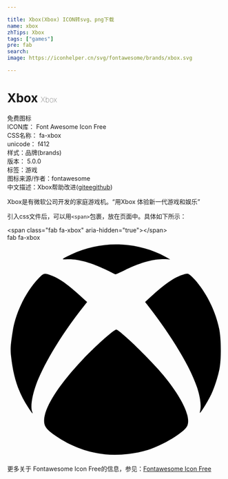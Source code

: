 ```yaml
---

title: Xbox(Xbox) ICON转svg、png下载
name: xbox
zhTips: Xbox
tags: ["games"]
pre: fab
search: 
image: https://iconhelper.cn/svg/fontawesome/brands/xbox.svg

---
```


# Xbox  <small style="font-size: 60%;font-weight: 100">Xbox</small>


<div class="detail-page">
<p>
<span><span class="badge-success badge">免费图标</span> </span>
<br/>
<span>
ICON库：
<span class="badge-secondary badge">Font Awesome Icon Free</span> 
</span>
<br/>
<span>
CSS名称：
<span class="badge-secondary badge">fa-xbox</span> 
</span>
<br/>
<span>
unicode：
<span class="badge-secondary badge">f412</span> 
<copy-btn content='f412' btn-title=""></copy-btn>
<copy-btn :content='String.fromCodePoint(parseInt("f412", 16))' btn-title="复制U"></copy-btn>
</span><br/><span>样式：<span class="badge-light badge">品牌(brands)</span></span>
<br/>
<span>
版本：
<span class="badge-secondary badge">5.0.0</span> 
</span><br/><span>标签：<span class="badge-light badge"><router-link to="/tags/games.html">游戏</router-link></span></span>
<br/>
<span>图标来源/作者：<span class="badge-light badge">fontawesome</span></span> 
<br/>
<span class="zh-detail">中文描述：<span class="badge-primary badge">Xbox</span><span class="help-link"><span>帮助改进</span>(<a href="https://gitee.com/liuwave/icon-helper/edit/master/json/fontawesome/brands/xbox.json" target="_blank" rel="noopener noreferrer">gitee</a><a href="https://github.com/liuwave/icon-helper/edit/master/json/fontawesome/brands/xbox.json" target="_blank" rel="noopener noreferrer">github</a></span>)</span><br/>
</p>
</div><div class="description description alert alert-light">Xbox是有微软公司开发的家庭游戏机。“用Xbox 体验新一代游戏和娱乐”</div>
<div class="alert alert-dark">
  <i class="fab fa-xbox fa-xs"></i>
  <i class="fab fa-xbox fa-sm"></i>
  <i class="fab fa-xbox fa-lg"></i>
  <i class="fab fa-xbox fa-2x"></i>
  <i class="fab fa-xbox fa-3x"></i>
  <i class="fab fa-xbox fa-5x"></i>
  <i class="fab fa-xbox fa-7x"></i>
</div>
<div>
  <p>引入css文件后，可以用<code>&lt;span&gt;</code>包裹，放在页面中。具体如下所示：    
  </p>
  <div class="alert alert-primary" style="font-size: 14px">
    &lt;span class="fab fa-xbox" aria-hidden="true"&gt;&lt;/span&gt;
    <copy-btn content='<span class="fab fa-xbox" aria-hidden="true"></span>'></copy-btn>
  </div>
  <div class="alert alert-secondary">
    <i class="fab fa-xbox"
    style="font-size: 24px"
    aria-hidden="true"></i> fab fa-xbox
    <copy-btn content="fab fa-xbox" btn-title="复制图标名称"></copy-btn>
  </div>
</div>
<div id="svg" class="svg-wrap">
<svg xmlns="http://www.w3.org/2000/svg" viewBox="0 0 512 512"><path d="M369.9 318.2c44.3 54.3 64.7 98.8 54.4 118.7-7.9 15.1-56.7 44.6-92.6 55.9-29.6 9.3-68.4 13.3-100.4 10.2-38.2-3.7-76.9-17.4-110.1-39C93.3 445.8 87 438.3 87 423.4c0-29.9 32.9-82.3 89.2-142.1 32-33.9 76.5-73.7 81.4-72.6 9.4 2.1 84.3 75.1 112.3 109.5zM188.6 143.8c-29.7-26.9-58.1-53.9-86.4-63.4-15.2-5.1-16.3-4.8-28.7 8.1-29.2 30.4-53.5 79.7-60.3 122.4-5.4 34.2-6.1 43.8-4.2 60.5 5.6 50.5 17.3 85.4 40.5 120.9 9.5 14.6 12.1 17.3 9.3 9.9-4.2-11-.3-37.5 9.5-64 14.3-39 53.9-112.9 120.3-194.4zm311.6 63.5C483.3 127.3 432.7 77 425.6 77c-7.3 0-24.2 6.5-36 13.9-23.3 14.5-41 31.4-64.3 52.8C367.7 197 427.5 283.1 448.2 346c6.8 20.7 9.7 41.1 7.4 52.3-1.7 8.5-1.7 8.5 1.4 4.6 6.1-7.7 19.9-31.3 25.4-43.5 7.4-16.2 15-40.2 18.6-58.7 4.3-22.5 3.9-70.8-.8-93.4zM141.3 43C189 40.5 251 77.5 255.6 78.4c.7.1 10.4-4.2 21.6-9.7 63.9-31.1 94-25.8 107.4-25.2-63.9-39.3-152.7-50-233.9-11.7-23.4 11.1-24 11.9-9.4 11.2z"/></svg>
</div>
<detail full-name='fa-xbox'></detail>

<Vssue title="关于“Xbox”的评论" />
    
<div><p>更多关于  Fontawesome Icon Free的信息，参见：<a target="_blank" href="https://iconhelper.cn/fontawesome.html">Fontawesome Icon Free</a>
</p></div>
